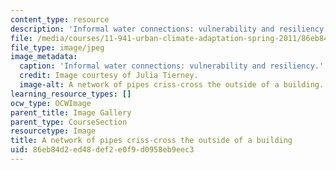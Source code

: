 ```yaml
---
content_type: resource
description: 'Informal water connections: vulnerability and resiliency. MIT Student'
file: /media/courses/11-941-urban-climate-adaptation-spring-2011/86eb84d2ed48def2e0f9d0958eb9eec3_pipes2.jpg
file_type: image/jpeg
image_metadata:
  caption: 'Informal water connections: vulnerability and resiliency.'
  credit: Image courtesy of Julia Tierney.
  image-alt: A network of pipes criss-cross the outside of a building.
learning_resource_types: []
ocw_type: OCWImage
parent_title: Image Gallery
parent_type: CourseSection
resourcetype: Image
title: A network of pipes criss-cross the outside of a building
uid: 86eb84d2-ed48-def2-e0f9-d0958eb9eec3
---
```

